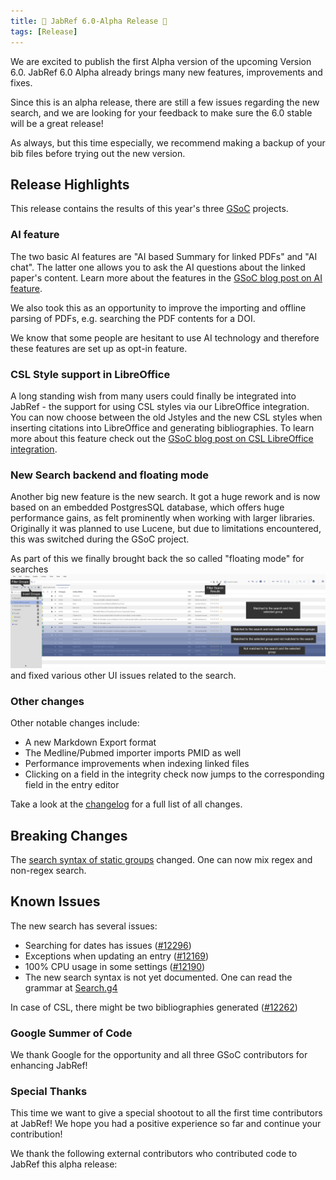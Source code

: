 ```yaml
---
title: 🎄 JabRef 6.0-Alpha Release 🎄
tags: [Release]
---
```


We are excited to publish the first Alpha version of the upcoming Version 6.0. JabRef 6.0 Alpha already brings many new features, improvements and fixes.

Since this is an alpha release, there are still a few issues regarding the new search, and we are looking for your feedback to make sure the 6.0 stable will be a great release!

As always, but this time especially, we recommend making a backup of your bib files before trying out the new version.

## Release Highlights

This release contains the results of this year's three [GSoC](https://blog.jabref.org/tags/gsoc/) projects.

### AI feature

The two basic AI features are "AI based Summary for linked PDFs" and "AI chat". The latter one allows you to ask the AI questions about the linked paper's content. Learn more about the features in the [GSoC blog post on AI feature](https://blog.jabref.org/2024/08/21/AI-chatting/).

We also took this as an opportunity to improve the importing and offline parsing of PDFs, e.g. searching the PDF contents for a DOI.

We know that some people are hesitant to use AI technology and therefore these features are set up as opt-in feature.

### CSL Style support in LibreOffice

A long standing wish from many users could finally be integrated into JabRef - the support for using CSL styles via our LibreOffice integration. You can now choose between the old Jstyles and the new CSL styles when inserting citations into LibreOffice and generating bibliographies. To learn more about this feature check out the  [GSoC blog post on CSL LibreOffice integration](https://blog.jabref.org/2024/08/26/GSoC-CSL/).

### New Search backend and floating mode

Another big new feature is the new search. It got a huge rework and is now based on an embedded PostgresSQL database, which offers huge performance gains, as felt prominently when working with larger libraries. Originally it was planned to use Lucene, but due to limitations encountered, this was switched during the GSoC project.

As part of this we finally brought back the so called "floating mode" for searches ![alt text](/img/Floating_Mode_Light_Theme.png) and fixed various other UI issues related to the search.

### Other changes

Other notable changes include:

- A new Markdown Export format
- The Medline/Pubmed importer imports PMID as well
- Performance improvements when indexing linked files
- Clicking on a field in the integrity check now jumps to the corresponding field in the entry editor

Take a look at the [changelog](https://github.com/JabRef/jabref/blob/v6.0-alpha/CHANGELOG.md) for a full list of all changes.

## Breaking Changes

The [search syntax of static groups](https://docs.jabref.org/finding-sorting-and-cleaning-entries/groups#using-a-free-form-search-expression) changed. One can now mix regex and non-regex search.

## Known Issues

The new search has several issues:

- Searching for dates has issues ([#12296](https://github.com/JabRef/jabref/issues/12296))
- Exceptions when updating an entry ([#12169](https://github.com/JabRef/jabref/issues/12167))
- 100% CPU usage in some settings ([#12190](https://github.com/JabRef/jabref/issues/12190))
- The new search syntax is not yet documented. One can read the grammar at [Search.g4](https://github.com/JabRef/jabref/blob/v6.0-alpha/src/main/antlr4/org/jabref/search/Search.g4)

In case of CSL, there might be two bibliographies generated ([#12262](https://github.com/JabRef/jabref/issues/12262))

### Google Summer of Code

We thank Google for the opportunity and all three GSoC contributors for enhancing JabRef!

### Special Thanks

This time we want to give a special shootout to all the first time contributors at JabRef! We hope you had a positive experience so far and continue your contribution!

We thank the following external contributors who contributed code to JabRef this alpha release:

